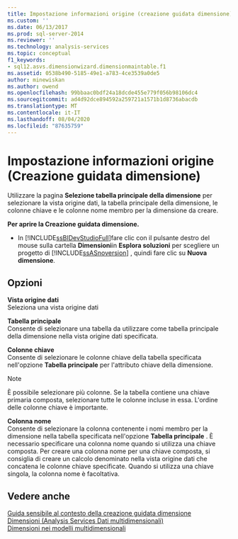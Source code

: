 ```yaml
---
title: Impostazione informazioni origine (creazione guidata dimensione) | Microsoft Docs
ms.custom: ''
ms.date: 06/13/2017
ms.prod: sql-server-2014
ms.reviewer: ''
ms.technology: analysis-services
ms.topic: conceptual
f1_keywords:
- sql12.asvs.dimensionwizard.dimensionmaintable.f1
ms.assetid: 0538b490-5185-49e1-a783-4ce3539a0de5
author: minewiskan
ms.author: owend
ms.openlocfilehash: 99bbaac0bdf24a18dcde455e779f056b98106dc4
ms.sourcegitcommit: ad4d92dce894592a259721a1571b1d8736abacdb
ms.translationtype: MT
ms.contentlocale: it-IT
ms.lasthandoff: 08/04/2020
ms.locfileid: "87635759"
---
```

# <a name="specify-source-information-dimension-wizard"></a>Impostazione informazioni origine (Creazione guidata dimensione)
  Utilizzare la pagina **Selezione tabella principale della dimensione** per selezionare la vista origine dati, la tabella principale della dimensione, le colonne chiave e le colonne nome membro per la dimensione da creare.  
  
 **Per aprire la Creazione guidata dimensione.**  
  
-   In [!INCLUDE[ssBIDevStudioFull](../includes/ssbidevstudiofull-md.md)]fare clic con il pulsante destro del mouse sulla cartella **Dimensioni**in **Esplora soluzioni** per scegliere un progetto di [!INCLUDE[ssASnoversion](../includes/ssasnoversion-md.md)] , quindi fare clic su **Nuova dimensione**.  
  
## <a name="options"></a>Opzioni  
 **Vista origine dati**  
 Seleziona una vista origine dati  
  
 **Tabella principale**  
 Consente di selezionare una tabella da utilizzare come tabella principale della dimensione nella vista origine dati specificata.  
  
 **Colonne chiave**  
 Consente di selezionare le colonne chiave della tabella specificata nell'opzione **Tabella principale** per l'attributo chiave della dimensione.  
  
> [!NOTE]  
>  È possibile selezionare più colonne. Se la tabella contiene una chiave primaria composta, selezionare tutte le colonne incluse in essa. L'ordine delle colonne chiave è importante.  
  
 **Colonna nome**  
 Consente di selezionare la colonna contenente i nomi membro per la dimensione nella tabella specificata nell'opzione **Tabella principale** . È necessario specificare una colonna nome quando si utilizza una chiave composta. Per creare una colonna nome per una chiave composta, si consiglia di creare un calcolo denominato nella vista origine dati che concatena le colonne chiave specificate. Quando si utilizza una chiave singola, la colonna nome è facoltativa.  
  
## <a name="see-also"></a>Vedere anche  
 [Guida sensibile al contesto della creazione guidata dimensione](dimension-wizard-f1-help.md)   
 [Dimensioni &#40;Analysis Services Dati multidimensionali&#41;](multidimensional-models-olap-logical-dimension-objects/dimensions-analysis-services-multidimensional-data.md)   
 [Dimensioni nei modelli multidimensionali](multidimensional-models/dimensions-in-multidimensional-models.md)  
  
  
